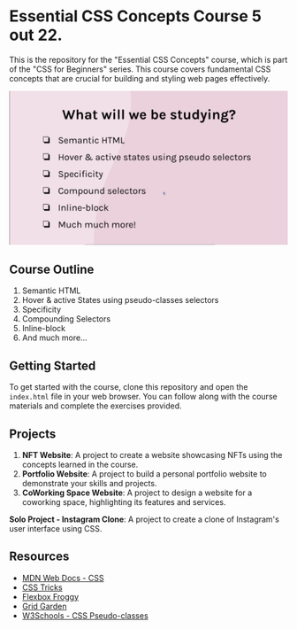 # Essential CSS Concepts Course 5 out 22.

This is the repository for the "Essential CSS Concepts" course, which is part of the "CSS for Beginners" series. This course covers fundamental CSS concepts that are crucial for building and styling web pages effectively.

![What will we be studying?](what-will-we-be-studying.png)

## Course Outline

1. Semantic HTML
2. Hover & active States using pseudo-classes selectors
3. Specificity
4. Compounding Selectors
5. Inline-block
6. And much more...

## Getting Started

To get started with the course, clone this repository and open the `index.html` file in your web browser. You can follow along with the course materials and complete the exercises provided.

## Projects

1. **NFT Website**: A project to create a website showcasing NFTs using the concepts learned in the course.
2. **Portfolio Website**: A project to build a personal portfolio website to demonstrate your skills and projects.
3. **CoWorking Space Website**: A project to design a website for a coworking space, highlighting its features and services.

**Solo Project - Instagram Clone**: A project to create a clone of Instagram's user interface using CSS.

## Resources

- [MDN Web Docs - CSS](https://developer.mozilla.org/en-US/docs/Web/CSS)
- [CSS Tricks](https://css-tricks.com/)
- [Flexbox Froggy](https://flexboxfroggy.com/)
- [Grid Garden](https://cssgridgarden.com/)
- [W3Schools - CSS Pseudo-classes](https://www.w3schools.com/cssref/css_ref_pseudo_classes.php)